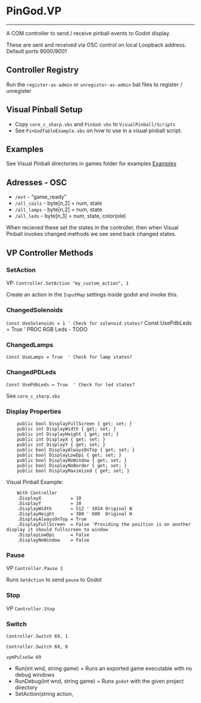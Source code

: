 ﻿# PinGod.VP
---

A COM controller to send / receive pinball events to Godot display.

These are sent and received via OSC control on local Loopback address. Default ports 9000/9001

## Controller Registry

Run the `register-as-admin` or `unregister-as-admin` bat files to register / unregister

## Visual Pinball Setup

- Copy `core_c_sharp.vbs` and `PinGod.vbs` to `VisualPinball/Scripts`
- See `PinGodTableExample.vbs` on how to use in a visual pinball script.

## Examples

See Visual Pinball directories in games folder for examples [Examples](https://github.com/horseyhorsey/PinGod.VP.Examples)

## Adresses - OSC

- `/evt` - "game_ready"
- `/all_coils` - byte[n,2] = num, state
- `/all_lamps` - byte[n,2] = num, state
- `/all_leds` - byte[n,3] = num, state, color(ole)

When recieved these set the states in the controller, then when Visual Pinball invokes changed methods we see send back changed states.

## VP Controller Methods

### SetAction

VP: `Controller.SetAction "my_custom_action", 1`

Create an action in the `InputMap` settings inside godot and invoke this.

### ChangedSolenoids

`Const UseSolenoids = 1 ' Check for solenoid states?`
Const UsePdbLeds = True  ' PROC RGB Leds - TODO
### ChangedLamps

`Const UseLamps = True  ' Check for lamp states?`
### ChangedPDLeds

`Const UsePdbLeds = True  ' Check for led states?`

See `core_c_sharp.vbs`

### Display Properties

```
	public bool DisplayFullScreen { get; set; }
	public int DisplayWidth { get; set; }
	public int DisplayHeight { get; set; }
	public int DisplayX { get; set; }
	public int DisplayY { get; set; }
	public bool DisplayAlwaysOnTop { get; set; }
	public bool DisplayLowDpi { get; set; }
	public bool DisplayNoWindow { get; set; }
	public bool DisplayNoBorder { get; set; }
	public bool DisplayMaximized { get; set; }
```	

Visual Pinball Example:

```
	With Controller
	.DisplayX			= 10
	.DisplayY			= 10
	.DisplayWidth 		= 512 ' 1024 Original W
	.DisplayHeight 		= 300 ' 600  Original H
	.DisplayAlwaysOnTop = True
	.DisplayFullScreen 	= False 'Providing the position is on another display it should fullscreen to window
	.DisplayLowDpi 		= False
	.DisplayNoWindow 	= False
```

### Pause

VP `Controller.Pause 1`

Runs `SetAction` to send `pause` to Godot

### Stop

VP `Controller.Stop`

### Switch

`Controller.Switch 69, 1`

`Controller.Switch 69, 0`

`vpmPulseSw 69`


- Run(int wnd, string game) = Runs an exported game executable with no debug windows
- RunDebug(int wnd, string game) = Runs `godot` with the given project directory
- SetAction(string action, 
